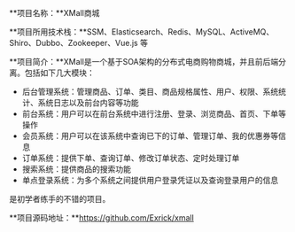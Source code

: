**项目名称：**XMall商城

**项目所用技术栈：**SSM、Elasticsearch、Redis、MySQL、ActiveMQ、Shiro、Dubbo、Zookeeper、Vue.js 等

**项目简介：**XMall是一个基于SOA架构的分布式电商购物商城，并且前后端分离。包括如下几大模块：

- 后台管理系统：管理商品、订单、类目、商品规格属性、用户、权限、系统统计、系统日志以及前台内容等功能
- 前台系统：用户可以在前台系统中进行注册、登录、浏览商品、首页、下单等操作
- 会员系统：用户可以在该系统中查询已下的订单、管理订单、我的优惠券等信息
- 订单系统：提供下单、查询订单、修改订单状态、定时处理订单
- 搜索系统：提供商品的搜索功能
- 单点登录系统：为多个系统之间提供用户登录凭证以及查询登录用户的信息

是初学者练手的不错的项目。

 **项目源码地址：**https://github.com/Exrick/xmall
